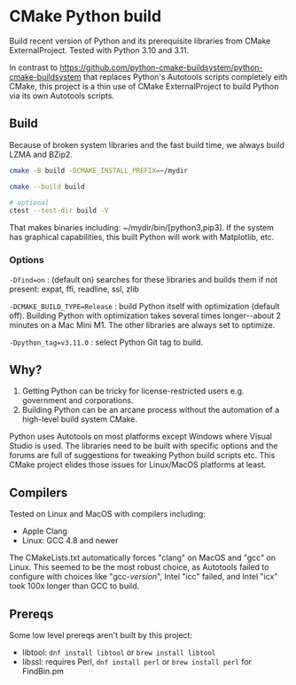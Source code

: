 # CMake Python build

Build recent version of Python and its prerequisite libraries from CMake ExternalProject.
Tested with Python 3.10 and 3.11.

In contrast to
https://github.com/python-cmake-buildsystem/python-cmake-buildsystem
that replaces Python's Autotools scripts completely eith CMake, this project is a thin use of CMake ExternalProject to build Python via its own Autotools scripts.

## Build

Because of broken system libraries and the fast build time, we always build LZMA and BZip2.

```sh
cmake -B build -DCMAKE_INSTALL_PREFIX=~/mydir

cmake --build build

# optional
ctest --test-dir build -V
```

That makes binaries including: ~/mydir/bin/[python3,pip3].
If the system has graphical capabilities, this built Python will work with Matplotlib, etc.

### Options

`-Dfind=on`
: (default on) searches for these libraries and builds them if not present: expat, ffi, readline, ssl, zlib

`-DCMAKE_BUILD_TYPE=Release`
: build Python itself with optimization (default off). Building Python with optimization takes several times longer--about 2 minutes on a Mac Mini M1.
The other libraries are always set to optimize.

`-Dpython_tag=v3.11.0`
: select Python Git tag to build.

## Why?

1. Getting Python can be tricky for license-restricted users e.g. government and corporations.
2. Building Python can be an arcane process without the automation of a high-level build system CMake.

Python uses Autotools on most platforms except Windows where Visual Studio is used.
The libraries need to be built with specific options and the forums are full of suggestions for tweaking Python build scripts etc.
This CMake project elides those issues for Linux/MacOS platforms at least.

## Compilers

Tested on Linux and MacOS with compilers including:

* Apple Clang
* Linux: GCC 4.8 and newer

The CMakeLists.txt automatically forces "clang" on MacOS and "gcc" on Linux.
This seemed to be the most robust choice, as Autotools failed to configure with choices like "gcc-*version*", Intel "icc" failed, and Intel "icx" took 100x longer than GCC to build.

## Prereqs

Some low level prereqs aren't built by this project:

* libtool: `dnf install libtool` or `brew install libtool`
* libssl: requires Perl, `dnf install perl` or `brew install perl` for FindBin.pm
